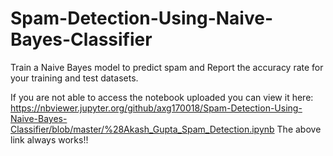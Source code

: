 # Spam-Detection-Using-Naive-Bayes-Classifier

Train a Naive Bayes model to predict spam and Report the accuracy rate for your training and test datasets.

If you are not able to access the notebook uploaded you can view it here:
https://nbviewer.jupyter.org/github/axg170018/Spam-Detection-Using-Naive-Bayes-Classifier/blob/master/%28Akash_Gupta_Spam_Detection.ipynb
The above link always works!!
